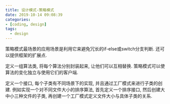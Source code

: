 ```yaml
---
title: 设计模式-策略模式
date: 2019-10-14 09:08:39
categories:
- [coding, design]
tags:
  - design
---
```


策略模式最场景的应用场景是利用它来避免冗长的if-else或switch分支判断. 还可以提供框架的扩展点.

定义一组算法类, 将每个算法分别封装起来, 让他们可以互相替换. 策略模式可以使算法的变化独立与使用它们的客户端.

定义一个接口, 每个子类有不同场景下的实现, 并且通过工厂模式来进行子类的创建. 例如实现一个对不同文件大小的排序算法, 首先定义一个排序接口, 然后创建大中小三种文件的子类, 再创建一个工厂模式定义文件大小与具体子类的关系.
